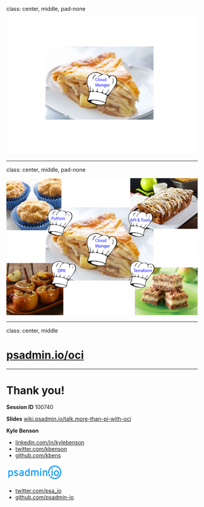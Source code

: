 class: center, middle, pad-none

![:img CM Baker, 95%](images/cm-baker.png)

---
class: center, middle, pad-none

![:img All Bakers, 95%](images/all-bakers.png)

---

class: center, middle

# [psadmin.io/oci](https://psadmin.io/oci)

---

# Thank you!

**Session ID** 100740

**Slides** [wiki.psadmin.io/talk.more-than-pi-with-oci](https://wiki.psadmin.io/talk.more-than-pi-with-oci)

**Kyle Benson**
* [linkedin.com/in/kylebenson](https://www.linkedin.com/in/kylebenson)
* [twitter.com/kbenson](https://twitter.com/kbenson)
* [github.com/kbens](https://github.com/kbens)

[![psadmin.io](images/psadmin_io_blue.png)](https://psadmin.io)
* [twitter.com/psa_io](https://twitter.com/psa_io)
* [github.com/psadmin-io](https://github.com/psadmin-io)